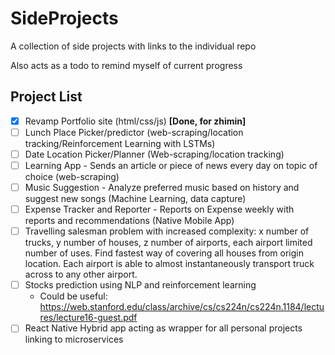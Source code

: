 # SideProjects
A collection of side projects with links to the individual repo

Also acts as a todo to remind myself of current progress

Project List
---
- [x] Revamp Portfolio site (html/css/js) <b>[Done, for zhimin]</b>
- [ ] Lunch Place Picker/predictor (web-scraping/location tracking/Reinforcement Learning with LSTMs)
- [ ] Date Location Picker/Planner (Web-scraping/location tracking)
- [ ] Learning App - Sends an article or piece of news every day on topic of choice (web-scraping)
- [ ] Music Suggestion - Analyze preferred music based on history and suggest new songs (Machine Learning, data capture)
- [ ] Expense Tracker and Reporter - Reports on Expense weekly with reports and recommendations (Native Mobile App)
- [ ] Travelling salesman problem with increased complexity: x number of trucks, y number of houses, z number of airports, each airport limited number of uses. Find fastest way of covering all houses from origin location. Each airport is able to almost instantaneously transport truck across to any other airport.
- [ ] Stocks prediction using NLP and reinforcement learning
    * Could be useful: https://web.stanford.edu/class/archive/cs/cs224n/cs224n.1184/lectures/lecture16-guest.pdf
- [ ] React Native Hybrid app acting as wrapper for all personal projects linking to microservices 

